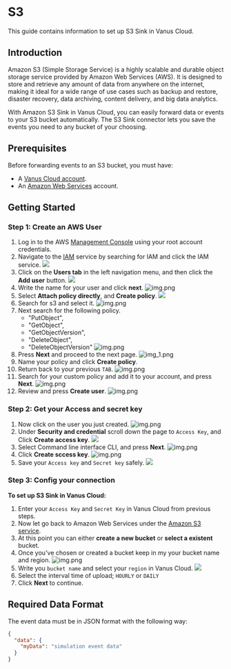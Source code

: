 # S3

This guide contains information to set up S3 Sink in Vanus Cloud.

## Introduction

Amazon S3 (Simple Storage Service) is a highly scalable and durable object storage service provided by Amazon Web Services (AWS). It is designed to store and retrieve any amount of data from anywhere on the internet, making it ideal for a wide range of use cases such as backup and restore, disaster recovery, data archiving, content delivery, and big data analytics.

With Amazon S3 Sink in Vanus Cloud, you can easily forward data or events to your S3 bucket automatically. The S3 Sink connector lets you save the events you need to any bucket of your choosing.


## Prerequisites

Before forwarding events to an S3 bucket, you must have:

- A [Vanus Cloud account](https://cloud.vanus.ai).
- An [Amazon Web Services](https://aws.amazon.com) account.

## Getting Started

### Step 1: Create an AWS User

1. Log in to the AWS [Management Console](https://aws.amazon.com) using your root account credentials.
2. Navigate to the [IAM](https://console.aws.amazon.com/iam/) service by searching for IAM and click the IAM service.
   ![](images/findIAM.png)
3. Click on the **Users tab** in the left navigation menu, and then click the **Add user** button.
   ![](images/AddUser.png)
4. Write the name for your user and click **next**.
   ![img.png](images/setname.png)
5. Select **Attach policy directly**, and **Create policy**.
   ![](images/permissionoption.png)
6. Search for s3 and select it.
   ![img.png](images/searchcost.png)
7. Next search for the following policy.
    - "PutObject",
    - "GetObject",
    - "GetObjectVersion",
    - "DeleteObject",
    - "DeleteObjectVersion"
      ![img.png](images/search.png)
8. Press **Next** and proceed to the next page.
   ![img_1.png](images/tag.png)
9. Name your policy and click **Create policy**.
10. Return back to your previous `TAB`.
    ![img.png](images/tab.png)
11. Search for your custom policy and add it to your account, and press **Next**.
    ![img.png](images/policy.png)
12. Review and press **Create user**.
    ![img.png](images/createuser.png)

### Step 2: Get your Access and secret key

1. Now click on the user you just created.
   ![img.png](images/user.png)
2. Under **Security and credential** scroll down the page to `Access Key`, and Click **Create access key**.
   ![](images/createAccesskey.png)
3. Select Command line interface CLI, and press **Next**.
   ![img.png](images/CLI.png)
4. Click **Create sccess key**.
   ![img.png](images/createacess.png)
5. Save your `Access key` and `Secret key` safely.
   ![](images/img.png)

### Step 3: Config your connection
**To set up S3 Sink in Vanus Cloud:**

1. Enter your `Access Key` and `Secret Key` in Vanus Cloud from previous steps.
2. Now let go back to Amazon Web Services under the [Amazon S3 service](https://s3.console.aws.amazon.com).
3. At this point you can either **create a new bucket** or **select a existent** bucket.
4. Once you've chosen or created a bucket keep in my your bucket name and region.
![img.png](images/buckets.png)
5. Write you `bucket name` and select your `region` in Vanus Cloud.
![](images/regionandbucket.png)
6. Select the interval time of upload; `HOURLY` or `DAILY`
7. Click **Next** to continue.

## Required Data Format

The event data must be in JSON format with the following way:

```json
{
  "data": {
    "myData": "simulation event data"
  }
}
```
